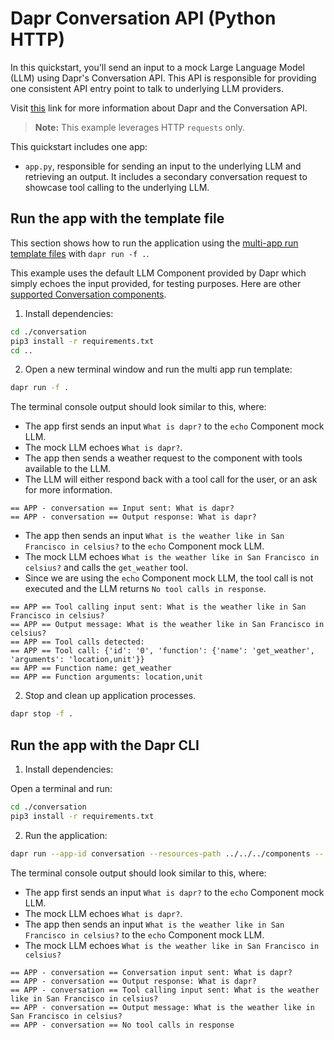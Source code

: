 # Dapr Conversation API (Python HTTP)

In this quickstart, you'll send an input to a mock Large Language Model (LLM) using Dapr's Conversation API. This API is responsible for providing one consistent API entry point to talk to underlying LLM providers.

Visit [this](https://docs.dapr.io/developing-applications/building-blocks/conversation/conversation-overview/) link for more information about Dapr and the Conversation API.

> **Note:** This example leverages HTTP `requests` only.

This quickstart includes one app:

- `app.py`, responsible for sending an input to the underlying LLM and retrieving an output. It includes a secondary conversation request to showcase tool calling to the underlying LLM.

## Run the app with the template file

This section shows how to run the application using the [multi-app run template files](https://docs.dapr.io/developing-applications/local-development/multi-app-dapr-run/multi-app-overview/) with `dapr run -f .`.  

This example uses the default LLM Component provided by Dapr which simply echoes the input provided, for testing purposes. Here are other [supported Conversation components](https://docs.dapr.io/reference/components-reference/supported-conversation/).

1. Install dependencies:

<!-- STEP
name: Install Python dependencies
-->

```bash
cd ./conversation
pip3 install -r requirements.txt
cd ..
```

<!-- END_STEP -->

2. Open a new terminal window and run the multi app run template:

<!-- STEP
name: Run multi app run template
expected_stdout_lines:
  - '== APP - conversation == Conversation input sent: What is dapr?'
  - '== APP - conversation == Output response: What is dapr?'
  - '== APP - conversation == Tool calling input sent: What is the weather like in San Francisco in celsius?'
  - '== APP - conversation == Output message: What is the weather like in San Francisco in celsius?'
  - '== APP - conversation == Tool calls detected:'
  - "== APP - conversation == Tool call: {'id': '0', 'function': {'name': 'get_weather', 'arguments': 'location,unit'}}"
  - '== APP - conversation == Function name: get_weather'
  - '== APP - conversation == Function arguments: location,unit'
expected_stderr_lines:
output_match_mode: substring
match_order: none
background: true
sleep: 15
timeout_seconds: 30
-->

```bash
dapr run -f .
```

The terminal console output should look similar to this, where:

- The app first sends an input `What is dapr?` to the `echo` Component mock LLM.
- The mock LLM echoes `What is dapr?`.
- The app then sends a weather request to the component with tools available to the LLM.
- The LLM will either respond back with a tool call for the user, or an ask for more information.

```text
== APP - conversation == Input sent: What is dapr?
== APP - conversation == Output response: What is dapr?
```

- The app then sends an input `What is the weather like in San Francisco in celsius?` to the `echo` Component mock LLM.
- The mock LLM echoes `What is the weather like in San Francisco in celsius?` and calls the `get_weather` tool.
- Since we are using the `echo` Component mock LLM, the tool call is not executed and the LLM returns `No tool calls in response`.

```text
== APP == Tool calling input sent: What is the weather like in San Francisco in celsius?
== APP == Output message: What is the weather like in San Francisco in celsius?
== APP == Tool calls detected:
== APP == Tool call: {'id': '0', 'function': {'name': 'get_weather', 'arguments': 'location,unit'}}
== APP == Function name: get_weather
== APP == Function arguments: location,unit
```

<!-- END_STEP -->

2. Stop and clean up application processes.

<!-- STEP
name: Stop multi-app run 
sleep: 5
-->

```bash
dapr stop -f .
```

<!-- END_STEP -->

## Run the app with the Dapr CLI

1. Install dependencies:

Open a terminal and run:

```bash
cd ./conversation
pip3 install -r requirements.txt
```

2. Run the application:

```bash
dapr run --app-id conversation --resources-path ../../../components -- python3 app.py
```

The terminal console output should look similar to this, where:

- The app first sends an input `What is dapr?` to the `echo` Component mock LLM.
- The mock LLM echoes `What is dapr?`.
- The app then sends an input `What is the weather like in San Francisco in celsius?` to the `echo` Component mock LLM.
- The mock LLM echoes `What is the weather like in San Francisco in celsius?`

```text
== APP - conversation == Conversation input sent: What is dapr?
== APP - conversation == Output response: What is dapr?
== APP - conversation == Tool calling input sent: What is the weather like in San Francisco in celsius?
== APP - conversation == Output message: What is the weather like in San Francisco in celsius?
== APP - conversation == No tool calls in response
```